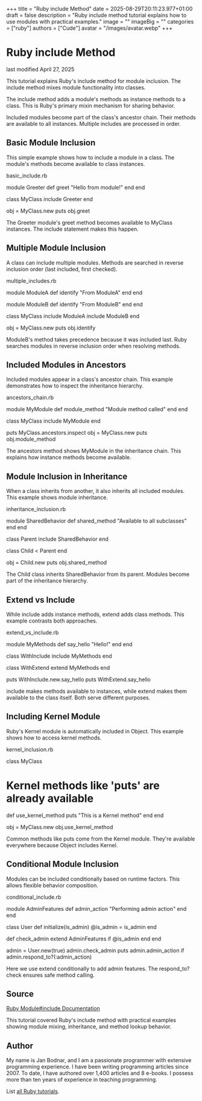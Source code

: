 +++
title = "Ruby include Method"
date = 2025-08-29T20:11:23.977+01:00
draft = false
description = "Ruby include method tutorial explains how to use modules with practical examples."
image = ""
imageBig = ""
categories = ["ruby"]
authors = ["Cude"]
avatar = "/images/avatar.webp"
+++

# Ruby include Method

last modified April 27, 2025

This tutorial explains Ruby's include method for module inclusion.
The include method mixes module functionality into classes.

The include method adds a module's methods as instance methods to a
class. This is Ruby's primary mixin mechanism for sharing behavior.

Included modules become part of the class's ancestor chain. Their methods are
available to all instances. Multiple includes are processed in order.

## Basic Module Inclusion

This simple example shows how to include a module in a class. The module's
methods become available to class instances.

basic_include.rb
  

module Greeter
  def greet
    "Hello from module!"
  end
end

class MyClass
  include Greeter
end

obj = MyClass.new
puts obj.greet

The Greeter module's greet method becomes available to
MyClass instances. The include statement makes this
happen.

## Multiple Module Inclusion

A class can include multiple modules. Methods are searched in reverse inclusion
order (last included, first checked).

multiple_includes.rb
  

module ModuleA
  def identify
    "From ModuleA"
  end
end

module ModuleB
  def identify
    "From ModuleB"
  end
end

class MyClass
  include ModuleA
  include ModuleB
end

obj = MyClass.new
puts obj.identify

ModuleB's method takes precedence because it was included last.
Ruby searches modules in reverse inclusion order when resolving methods.

## Included Modules in Ancestors

Included modules appear in a class's ancestor chain. This example demonstrates
how to inspect the inheritance hierarchy.

ancestors_chain.rb
  

module MyModule
  def module_method
    "Module method called"
  end
end

class MyClass
  include MyModule
end

puts MyClass.ancestors.inspect
obj = MyClass.new
puts obj.module_method

The ancestors method shows MyModule in the inheritance
chain. This explains how instance methods become available.

## Module Inclusion in Inheritance

When a class inherits from another, it also inherits all included modules.
This example shows module inheritance.

inheritance_inclusion.rb
  

module SharedBehavior
  def shared_method
    "Available to all subclasses"
  end
end

class Parent
  include SharedBehavior
end

class Child &lt; Parent
end

obj = Child.new
puts obj.shared_method

The Child class inherits SharedBehavior from its
parent. Modules become part of the inheritance hierarchy.

## Extend vs Include

While include adds instance methods, extend adds class
methods. This example contrasts both approaches.

extend_vs_include.rb
  

module MyMethods
  def say_hello
    "Hello!"
  end
end

class WithInclude
  include MyMethods
end

class WithExtend
  extend MyMethods
end

puts WithInclude.new.say_hello
puts WithExtend.say_hello

include makes methods available to instances, while extend
makes them available to the class itself. Both serve different purposes.

## Including Kernel Module

Ruby's Kernel module is automatically included in Object.
This example shows how to access kernel methods.

kernel_inclusion.rb
  

class MyClass
  # Kernel methods like 'puts' are already available
  def use_kernel_method
    puts "This is a Kernel method"
  end
end

obj = MyClass.new
obj.use_kernel_method

Common methods like puts come from the Kernel module.
They're available everywhere because Object includes Kernel.

## Conditional Module Inclusion

Modules can be included conditionally based on runtime factors. This allows
flexible behavior composition.

conditional_include.rb
  

module AdminFeatures
  def admin_action
    "Performing admin action"
  end
end

class User
  def initialize(is_admin)
    @is_admin = is_admin
  end

  def check_admin
    extend AdminFeatures if @is_admin
  end
end

admin = User.new(true)
admin.check_admin
puts admin.admin_action if admin.respond_to?(:admin_action)

Here we use extend conditionally to add admin features. The
respond_to? check ensures safe method calling.

## Source

[Ruby Module#include Documentation](https://ruby-doc.org/3.4.1/Module.html#method-i-include)

This tutorial covered Ruby's include method with practical examples showing
module mixing, inheritance, and method lookup behavior.

## Author

My name is Jan Bodnar, and I am a passionate programmer with extensive
programming experience. I have been writing programming articles since 2007.
To date, I have authored over 1,400 articles and 8 e-books. I possess more
than ten years of experience in teaching programming.

List [all Ruby tutorials](/ruby/).
